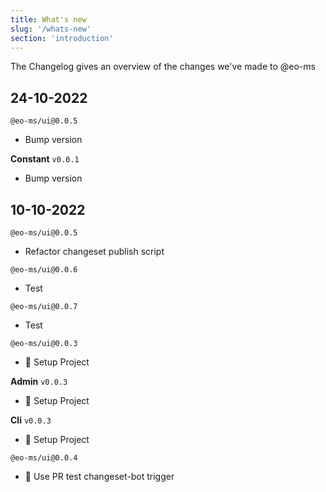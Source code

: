 ```yaml
---
title: What's new
slug: '/whats-new'
section: 'introduction'
---
```


The Changelog gives an overview of the changes we've made to @eo-ms

<!-- CHANGELOG:INSERT -->

## 24-10-2022

`@eo-ms/ui@0.0.5`

- Bump version

**Constant** `v0.0.1`

- Bump version

## 10-10-2022

`@eo-ms/ui@0.0.5`

- Refactor changeset publish script

`@eo-ms/ui@0.0.6`

- Test

`@eo-ms/ui@0.0.7`

- Test

`@eo-ms/ui@0.0.3`

- 🚀 Setup Project

**Admin** `v0.0.3`

- 🚀 Setup Project

**Cli** `v0.0.3`

- 🚀 Setup Project

`@eo-ms/ui@0.0.4`

- 🧪 Use PR test changeset-bot trigger
